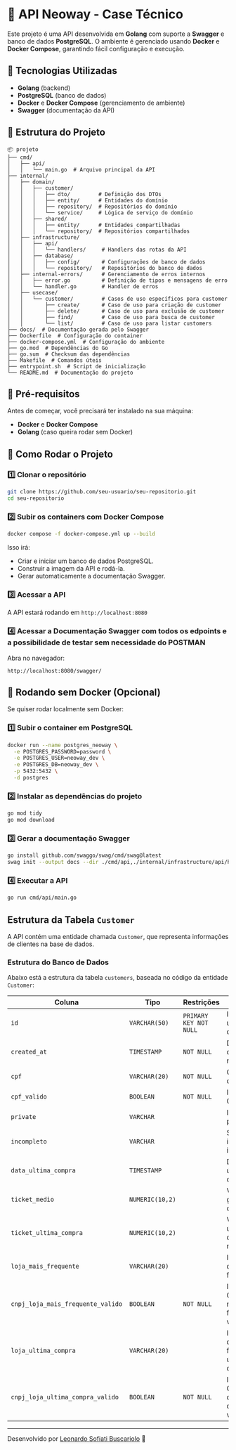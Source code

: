 # 🚀 API Neoway - Case Técnico

Este projeto é uma API desenvolvida em **Golang** com suporte a **Swagger** e banco de dados **PostgreSQL**. O ambiente é gerenciado usando **Docker** e **Docker Compose**, garantindo fácil configuração e execução.

## 📌 Tecnologias Utilizadas
- **Golang** (backend)
- **PostgreSQL** (banco de dados)
- **Docker** e **Docker Compose** (gerenciamento de ambiente)
- **Swagger** (documentação da API)

## 📂 Estrutura do Projeto
```
📦 projeto
├── cmd/
│   ├── api/
│   │   └── main.go  # Arquivo principal da API
├── internal/
│   ├── domain/
│   │   ├── customer/
│   │   │   ├── dto/         # Definição dos DTOs
│   │   │   ├── entity/      # Entidades do domínio
│   │   │   ├── repository/  # Repositórios do domínio
│   │   │   └── service/     # Lógica de serviço do domínio
│   │   ├── shared/
│   │   │   ├── entity/      # Entidades compartilhadas
│   │   │   └── repository/  # Repositórios compartilhados
│   ├── infrastructure/
│   │   ├── api/
│   │   │   └── handlers/     # Handlers das rotas da API
│   │   ├── database/
│   │   │   ├── config/       # Configurações de banco de dados
│   │   │   └── repository/   # Repositórios do banco de dados
│   ├── internal-errors/      # Gerenciamento de erros internos
│   │   ├── error.go          # Definição de tipos e mensagens de erro
│   │   └── handler.go        # Handler de erros
│   ├── usecase/
│   │   └── customer/         # Casos de uso específicos para customer
│   │       ├── create/       # Caso de uso para criação de customer
│   │       ├── delete/       # Caso de uso para exclusão de customer
│   │       ├── find/         # Caso de uso para busca de customer
│   │       └── list/         # Caso de uso para listar customers
├── docs/  # Documentação gerada pelo Swagger
├── Dockerfile  # Configuração do container
├── docker-compose.yml  # Configuração do ambiente
├── go.mod  # Dependências do Go
├── go.sum  # Checksum das dependências
├── Makefile  # Comandos úteis
├── entrypoint.sh  # Script de inicialização
└── README.md  # Documentação do projeto
```

## 🔧 Pré-requisitos
Antes de começar, você precisará ter instalado na sua máquina:
- **Docker** e **Docker Compose**
- **Golang** (caso queira rodar sem Docker)

## 🚀 Como Rodar o Projeto

### 1️⃣ Clonar o repositório
```bash
git clone https://github.com/seu-usuario/seu-repositorio.git
cd seu-repositorio
```

### 2️⃣ Subir os containers com Docker Compose
```bash
docker compose -f docker-compose.yml up --build
```
Isso irá:
- Criar e iniciar um banco de dados PostgreSQL.
- Construir a imagem da API e rodá-la.
- Gerar automaticamente a documentação Swagger.

### 3️⃣ Acessar a API
A API estará rodando em `http://localhost:8080`

### 4️⃣ Acessar a Documentação Swagger com todos os edpoints e a possibilidade de testar sem necessidade do POSTMAN
Abra no navegador:
```
http://localhost:8080/swagger/
```

## 🔄 Rodando sem Docker (Opcional)
Se quiser rodar localmente sem Docker:

### 1️⃣ Subir o container em PostgreSQL
```bash
docker run --name postgres_neoway \
  -e POSTGRES_PASSWORD=password \
  -e POSTGRES_USER=neoway_dev \
  -e POSTGRES_DB=neoway_dev \
  -p 5432:5432 \
  -d postgres
```

### 2️⃣ Instalar as dependências do projeto
```bash
go mod tidy
go mod download
```

### 3️⃣ Gerar a documentação Swagger
```bash
go install github.com/swaggo/swag/cmd/swag@latest
swag init --output docs --dir ./cmd/api,./internal/infrastructure/api/handlers,./internal/domain/customer/dto
```

### 4️⃣ Executar a API
```bash
go run cmd/api/main.go
```

## Estrutura da Tabela `Customer`
A API contém uma entidade chamada `Customer`, que representa informações de clientes na base de dados.

### **Estrutura do Banco de Dados**
Abaixo está a estrutura da tabela `customers`, baseada no código da entidade `Customer`:

| Coluna                        | Tipo              | Restrições               | Descrição |
|--------------------------------|-------------------|--------------------------|-----------|
| `id`                          | `VARCHAR(50)`     | `PRIMARY KEY NOT NULL`   | Identificador único do cliente |
| `created_at`                  | `TIMESTAMP`       | `NOT NULL`               | Data de criação do registro |
| `cpf`                         | `VARCHAR(20)`     | `NOT NULL`               | CPF do cliente |
| `cpf_valido`                  | `BOOLEAN`         | `NOT NULL`               | Indica se o CPF é válido |
| `private`                     | `VARCHAR`         |                          | Informação privada |
| `incompleto`                  | `VARCHAR`         |                          | Status de informação incompleta |
| `data_ultima_compra`          | `TIMESTAMP`       |                          | Data da última compra |
| `ticket_medio`                | `NUMERIC(10,2)`   |                          | Valor médio gasto pelo cliente |
| `ticket_ultima_compra`        | `NUMERIC(10,2)`   |                          | Valor da última compra realizada |
| `loja_mais_frequente`         | `VARCHAR(20)`     |                          | Identificador da loja mais frequentada |
| `cnpj_loja_mais_frequente_valido` | `BOOLEAN`    | `NOT NULL`               | Indica se o CNPJ da loja mais frequente é válido |
| `loja_ultima_compra`          | `VARCHAR(20)`     |                          | Identificador da loja onde foi feita a última compra |
| `cnpj_loja_ultima_compra_valido`  | `BOOLEAN`    | `NOT NULL`               | Indica se o CNPJ da loja da última compra é válido |


---
Desenvolvido por [Leonardo Sofiati Buscariolo](https://github.com/seu-usuario) 🚀

